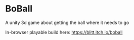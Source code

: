 # BoBall
A unity 3d game about getting the ball where it needs to go

In-browser playable build here: https://blitt.itch.io/boball
